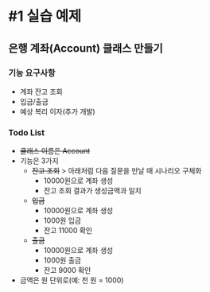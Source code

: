 # #1 실습 예제

## 은행 계좌(Account) 클래스 만들기

### 기능 요구사항

- 계좌 잔고 조회
- 입금/출금
- 예상 복리 이자(추가 개발)

### Todo List

- ~~클래스 이름은 Account~~
- 기능은 3가지
  - ~~잔고 조회~~ > 아래처럼 다음 질문을 만날 때 시나리오 구체화
    - 10000원으로 계좌 생성
    - 잔고 조회 결과가 생성금액과 일치
  - ~~입금~~
    - 10000원으로 계좌 생성
    - 1000원 입금
    - 잔고 11000 확인
  - ~~출금~~
    - 10000원으로 계좌 생성
    - 1000원 출금
    - 잔고 9000 확인
- 금액은 원 단위로(예: 천 원 = 1000)